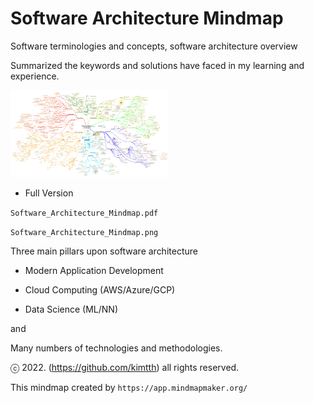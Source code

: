 # Software Architecture Mindmap

Software terminologies and concepts, software architecture overview

Summarized the keywords and solutions have faced in my learning and experience.

<img src="./Preview.png" width="50%">

- Full Version

 `Software_Architecture_Mindmap.pdf`

 `Software_Architecture_Mindmap.png`

Three main pillars upon software architecture

- Modern Application Development

- Cloud Computing (AWS/Azure/GCP)

- Data Science (ML/NN)

and

Many numbers of technologies and methodologies.

ⓒ 2022. (https://github.com/kimtth) all rights reserved.

This mindmap created by `https://app.mindmapmaker.org/`
